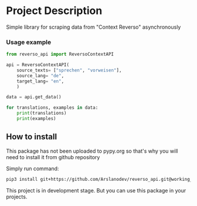 # Project Description

Simple library for scraping data from "Context Reverso" asynchronously

### Usage example
```python
from reverso_api import ReversoContextAPI

api = ReversoContextAPI(
    source_texts= ["sprechen", "vorweisen"],
    source_lang= "de",
    target_lang= "en",
    )

data = api.get_data()

for translations, examples in data:
    print(translations)
    print(examples)
```

## How to install
This package has not been uploaded to pypy.org so that's why you will need to install it from github repository

Simply run command:
```bash
pip3 install git+https://github.com/Arslanodev/reverso_api.git@working_v
```

This project is in development stage. But you can use this package in your projects.